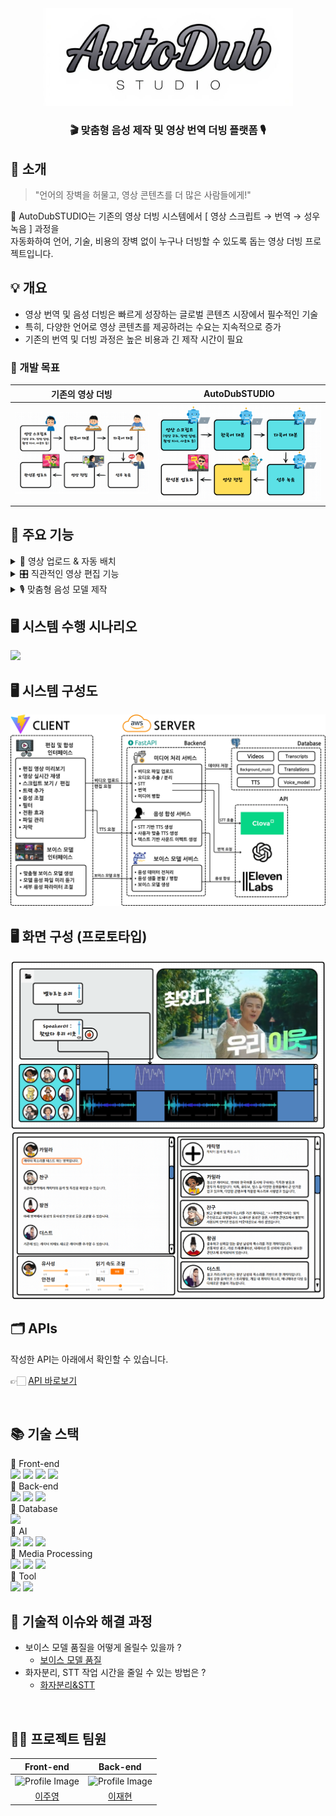 <div align="center">

<!-- logo -->
<img src="readme-img/logo.jpg" width="400"/>

### 🎬 맞춤형 음성 제작 및 영상 번역 더빙 플랫폼 🎙️

</div>

## 📝 소개

> "언어의 장벽을 허물고, 영상 콘텐츠를 더 많은 사람들에게!"

🎥 AutoDubSTUDIO는 기존의 영상 더빙 시스템에서 [ 영상 스크립트 → 번역 → 성우 녹음 ] 과정을 <br>자동화하여 언어, 기술, 비용의 장벽 없이 누구나 더빙할 수 있도록 돕는 영상 더빙 프로젝트입니다.

## 💡 개요

- 영상 번역 및 음성 더빙은 빠르게 성장하는 글로벌 콘텐츠 시장에서 필수적인 기술
- 특히, 다양한 언어로 영상 콘텐츠를 제공하려는 수요는 지속적으로 증가
- 기존의 번역 및 더빙 과정은 높은 비용과 긴 제작 시간이 필요

### 🎯 개발 목표

|                 기존의 영상 더빙                  |                   AutoDubSTUDIO                   |
| :-----------------------------------------------: | :-----------------------------------------------: |
| <img src="readme-img/개발목표1.png" width="400"/> | <img src="readme-img/개발목표2.png" width="400"/> |

## 🚀 주요 기능

<details><summary>📂 영상 업로드 & 자동 배치</summary>

1. **영상 업로드 및 저장**

   - 사용자가 업로드한 영상을 서버에 저장하고, 해당 영상의 길이와 경로 정보를 기록합니다.
   - 업로드 즉시 영상 파일에서 오디오를 추출하여 별도의 폴더에 저장합니다.

2. **오디오 분리 자동화**

   - 추출된 오디오를 Spleeter를 통해 자동으로 보컬(음성)과 반주(배경음악)로 분리합니다.
   - 분리된 보컬과 배경음악의 파일 경로를 받아 이후 처리 단계에 활용합니다.

3. **자동 STT 및 번역 처리**

   - 분리된 보컬 오디오를 Clova Speech Long Sentence API에 전달하여 음성 인식(STT)을 수행합니다.
   - 인식된 텍스트를 PostgreSQL DB에 저장하고, OpenAI GPT-4를 통해 영어 번역을 자동으로 진행합니다.

4. **TTS 생성 요청 및 최종 데이터 조합**
   - STT 및 번역 데이터 기반으로 ElevenLabs API를 호출해 TTS 오디오를 생성합니다.
   - 영상, 배경음악, TTS 트랙 등 모든 데이터를 통합해 편집용 정보 패키지를 자동으로 구성합니다.

</details> <details><summary>🎛️ 직관적인 영상 편집 기능</summary>

1. **타임라인 기반 편집 인터페이스**

   - 영상 업로드 후 자동으로 추출된 음성, 번역, TTS 데이터가 타임라인에 배치되어 편집하기 쉽도록 제공됩니다.
   - 각 트랙(원본 대사, 번역 텍스트, TTS 오디오)의 시작 시간과 지속 시간이 명시되어 있어, 사용자가 직관적으로 편집할 수 있습니다.

2. **세부 편집 및 미리보기 기능**

   - 사용자 인터페이스에서는 영상 및 오디오의 개별 클립을 확인하고, 필요한 부분을 손쉽게 재배치하거나 수정할 수 있습니다.
   - 각 편집 트랙에 대한 소요 시간 및 처리 단계별 타이밍 정보를 함께 제공해, 작업의 효율성과 정확성을 높입니다.

3. **자동 배치 및 동기화**

   - 자동으로 추출된 STT, 번역, TTS 데이터가 영상과 동기화되어 배치되므로, 추가 편집 없이도 완성도 높은 결과물을 미리 확인할 수 있습니다.
   - 배경음악과 TTS 오디오의 볼륨 및 시작 시점을 조정할 수 있어, 사용자 맞춤형 편집이 가능합니다.

</details> <details><summary>🎙️ 맞춤형 음성 모델 제작</summary>

1. **보이스 모델 생성 프로세스**

   - 사용자가 업로드한 음성 파일에서 Spleeter를 이용해 보컬만 분리하고, 불필요한 무음 구간을 제거하여 정제된 음성 데이터를 확보합니다.
   - 정제된 음성을 병합 및 분할하여 최대 25개의 샘플 파일로 가공, ElevenLabs API에 전달해 맞춤형 보이스 모델을 생성합니다.

2. **세밀한 전처리 및 샘플링**

   - 음성 파일의 무음 구간을 감지해 자연스러운 전환(fade-in, fade-out) 효과를 적용, 고품질 음성 샘플을 생성합니다.
   - 전체 음성이 너무 긴 경우, 최대 30초 단위로 분할하여 균일한 샘플 세트를 구성함으로써 모델 학습 효율성을 높입니다.

3. **DB 연동 및 결과 관리**

   - 생성된 보이스 모델의 ID, 이름, 설명 등의 정보를 PostgreSQL DB에 저장하여, 나중에 편리하게 호출 및 관리할 수 있도록 합니다.
   - 보이스 모델 제작 완료 후, 임시 파일 및 작업 관련 데이터를 정리해 시스템 리소스를 효율적으로 관리합니다.

</details>

## 🖥️ 시스템 수행 시나리오

<img src="readme-img/시스템수행시나리오.png">

## 🖥️ 시스템 구성도

<img src="readme-img/시스템 구성도.png">

## 🖥️ 화면 구성 (프로토타입)

<img src="readme-img/편집화면구성(프로토).png">
<img src="readme-img/음성모델화면구성(프로토).png">

<br />

## 🗂️ APIs

작성한 API는 아래에서 확인할 수 있습니다.

👉🏻 [API 바로보기]()

<br />

## 📚 기술 스택

<div></div>
🔹 Front-end
<div> <img src="https://img.shields.io/badge/vite-%23646CFF.svg?style=for-the-badge&logo=vite&logoColor=white"/> <img src="https://img.shields.io/badge/react-%2320232a.svg?style=for-the-badge&logo=react&logoColor=%2361DAFB"/> <img src="https://img.shields.io/badge/html5-%23E34F26.svg?style=for-the-badge&logo=html5&logoColor=white"/> <img src="https://img.shields.io/badge/css3-%231572B6.svg?style=for-the-badge&logo=css3&logoColor=white"/>  </div>
🔹 Back-end
<div> <img src="https://img.shields.io/badge/Python-3670A0?style=for-the-badge&logo=python&logoColor=ffdd54"/> <img src="https://img.shields.io/badge/FastAPI-009688?style=for-the-badge&logo=fastapi&logoColor=white"/> <img src="https://img.shields.io/badge/Uvicorn-222222?style=for-the-badge&logo=uvicorn&logoColor=white"/> </div>
🔹 Database
<div> <img src="https://img.shields.io/badge/PostgreSQL-336791?style=for-the-badge&logo=postgresql&logoColor=white"/></div>
🔹 AI
<div> <img src="https://img.shields.io/badge/Clova%20Speech-0DB4E9?style=for-the-badge&logo=ncloud&logoColor=white"/> <img src="https://img.shields.io/badge/OpenAI-412991?style=for-the-badge&logo=openai&logoColor=white"/> <img src="https://img.shields.io/badge/ElevenLabs-FF9900?style=for-the-badge"/> </div>
🔹 Media Processing
<div> <img src="https://img.shields.io/badge/FFmpeg-007808?style=for-the-badge&logo=ffmpeg&logoColor=white"/> <img src="https://img.shields.io/badge/MoviePy-FF3031?style=for-the-badge"/> <img src="https://img.shields.io/badge/Spleeter-FB4F14?style=for-the-badge"/> </div>
🔹 Tool
<div> <img src="https://img.shields.io/badge/Discord-%235865F2.svg?style=for-the-badge&logo=discord&logoColor=white"/> <img src="https://img.shields.io/badge/github-%23121011.svg?style=for-the-badge&logo=github&logoColor=white"/> </div>

## 🤔 기술적 이슈와 해결 과정

- 보이스 모델 품질을 어떻게 올릴수 있을까 ?
  - [보이스 모델 품질]()
- 화자분리, STT 작업 시간을 줄일 수 있는 방법은 ?
  - [화자분리&STT]()

<br />

## 💁‍♂️ 프로젝트 팀원

|                                            Front-end                                            |                                             Back-end                                             |
| :---------------------------------------------------------------------------------------------: | :----------------------------------------------------------------------------------------------: |
| <img src="https://github.com/ele-003.png?size=80" alt="Profile Image" width="160" height="160"> | <img src="https://github.com/leeway01.png?size=80" alt="Profile Image" width="160" height="160"> |
|                              [이주영](https://github.com/ele-003)                               |                              [이재현](https://github.com/leeway01)                               |
